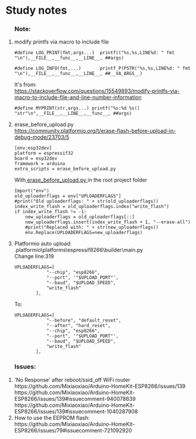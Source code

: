 # Study notes
<ol>
<p><h3>Note:</h3>
<li>modify printfs via macro to include file</li>
    
```
#define LOG_PRINT(fmt,args...)  printf(("%s,%s,LINE%d: " fmt "\n"),__FILE__,__func__,__LINE__, ##args)
```
```
#define LOG_INFO(fmt,...)       printf_P(PSTR("%s,%s,LINE%d: " fmt "\n"),__FILE__,__func__,__LINE__, ##__VA_ARGS__)
```
It's from:
<br>
<a href="https://stackoverflow.com/questions/15549893/modify-printfs-via-macro-to-include-file-and-line-number-information">https://stackoverflow.com/questions/15549893/modify-printfs-via-macro-to-include-file-and-line-number-information</a>
    
```
#define MYPRINT(str,args...) printf("%s:%d %s() "str"\n",__FILE__,__LINE__,__func__, ##args)
```
</p>

<p>
<li>erase_before_upload.py</li>
<a href="https://community.platformio.org/t/erase-flash-before-upload-in-debug-mode/23703/5">https://community.platformio.org/t/erase-flash-before-upload-in-debug-mode/23703/5</a>
    
```
[env:esp32dev]
platform = espressif32
board = esp32dev
framework = arduino
extra_scripts = erase_before_upload.py
```
With<a href=""> erase_before_upload.py </a>in the root project folder
    
```
Import("env")
old_uploaderflags = env["UPLOADERFLAGS"]
#print("Old uploaderflags: " + str(old_uploaderflags))    
index_write_flash = old_uploaderflags.index("write_flash")
if index_write_flash != -1: 
    new_uploaderflags = old_uploaderflags[::]
    new_uploaderflags.insert(index_write_flash + 1, "--erase-all")
    #print("Replaced with: " + str(new_uploaderflags))
    env.Replace(UPLOADERFLAGS=new_uploaderflags)
```
</p>

<p>
<li>Platformio auto upload:</li>
.platformio\platforms\espressif8266\builder\main.py
<br>Change line:319
    
```
UPLOADERFLAGS=[
            "--chip", "esp8266",
            "--port", '"$UPLOAD_PORT"',
            "--baud", "$UPLOAD_SPEED",
            "write_flash"            
        ],
```
To:
    
```
UPLOADERFLAGS=[
            "--before", "default_reset",
            "--after", "hard_reset",
            "--chip", "esp8266",
            "--port", '"$UPLOAD_PORT"',
            "--baud", "$UPLOAD_SPEED",
            "write_flash"            
        ],
```
 </p>
</ol>

<p>
<ol>
<h3>Issues:</h3>
<li>'No Response' after reboot/ssid_off WiFi router</li>
https://github.com/Mixiaoxiao/Arduino-HomeKit-ESP8266/issues/139
<br>https://github.com/Mixiaoxiao/Arduino-HomeKit-ESP8266/issues/139#issuecomment-940078639
<br>https://github.com/Mixiaoxiao/Arduino-HomeKit-ESP8266/issues/139#issuecomment-1040287908

<li>How to use the EEPROM flash:</li>
https://github.com/Mixiaoxiao/Arduino-HomeKit-ESP8266/issues/79#issuecomment-721092920
</ol>
</p>
